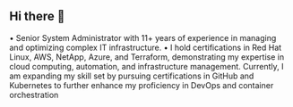 ## Hi there 👋

•	Senior System Administrator with 11+ years of experience in managing and optimizing complex IT infrastructure.
•	I hold certifications in Red Hat Linux, AWS, NetApp, Azure, and Terraform, demonstrating my expertise in cloud computing, automation, and infrastructure management. 
  Currently, I am expanding my skill set by pursuing certifications in GitHub and Kubernetes to further enhance my proficiency in DevOps and container orchestration
<!--
**AjaykrishnanG/AjaykrishnanG** is a ✨ _special_ ✨ repository because its `README.md` (this file) appears on your GitHub profile.

Here are some ideas to get you started:

- 🔭 I’m currently working on ...
- 🌱 I’m currently learning ...
- 👯 I’m looking to collaborate on ...
- 🤔 I’m looking for help with ...
- 💬 Ask me about ...
- 📫 How to reach me: ...
- 😄 Pronouns: ...
- ⚡ Fun fact: ...
-->
